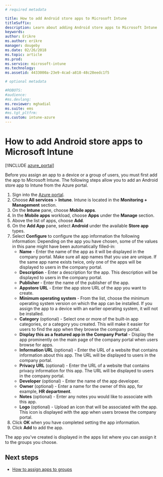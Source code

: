 ```yaml
---
# required metadata

title: How to add Android store apps to Microsoft Intune
titleSuffix: 
description: Learn about adding Android store apps to Microsoft Intune.
keywords:
author: Erikre
ms.author: erikre
manager: dougeby
ms.date: 02/26/2018
ms.topic: article
ms.prod:
ms.service: microsoft-intune
ms.technology:
ms.assetid: 4433000a-23e9-4cad-a818-48c28eedc1f5

# optional metadata

#ROBOTS:
#audience:
#ms.devlang:
ms.reviewer: mghadial
ms.suite: ems
#ms.tgt_pltfrm:
ms.custom: intune-azure
---
```


# How to add Android store apps to Microsoft Intune

[!INCLUDE [azure_portal](./includes/azure_portal.md)]

Before you assign an app to a device or a group of users, you must first add the app to Microsoft Intune. The following steps allow you to add an Android store app to Intune from the Azure portal.

1. Sign into the [Azure portal](https://portal.azure.com).
2. Choose **All services** > **Intune**. Intune is located in the **Monitoring + Management** section.
3. On the **Intune** pane, choose **Mobile apps**.
4. In the **Mobile apps** workload, choose **Apps** under the **Manage** section.
5. Above the list of apps, choose **Add**.
6. On the **Add App** pane, select **Android** under the available **Store app** types.
7. Select **Configure** to configure the app information the following information:  Depending on the app you have chosen, some of the values in this pane might have been automatically filled-in:
	- **Name** - Enter the name of the app as it will be displayed in the company portal. Make sure all app names that you use are unique. If the same app name exists twice, only one of the apps will be displayed to users in the company portal.
	- **Description** - Enter a description for the app. This description will be displayed to users in the company portal.
	- **Publisher** - Enter the name of the publisher of the app.
	- **Appstore URL** - Enter the app store URL of the app you want to create.
	- **Minimum operating system** - From the list, choose the minimum operating system version on which the app can be installed. If you assign the app to a device with an earlier operating system, it will not be installed.
	- **Category** (optional) - Select one or more of the built-in app categories, or a category you created. This will make it easier for users to find the app when they browse the company portal.
	- **Display this as a featured app in the Company Portal** - Display the app prominently on the main page of the company portal when users browse for apps.
	- **Information URL** (optional) - Enter the URL of a website that contains information about this app. The URL will be displayed to users in the company portal.
	- **Privacy URL** (optional) - Enter the URL of a website that contains privacy information for this app. The URL will be displayed to users in the company portal.
	- **Developer** (optional) - Enter the name of the app developer.
	- **Owner** (optional) - Enter a name for the owner of this app, for example, **HR department**.
	- **Notes** (optional) - Enter any notes you would like to associate with this app.
	- **Logo** (optional) - Upload an icon that will be associated with the app. This icon is displayed with the app when users browse the company portal.
8. Click **OK** when you have completed setting the app information.
9. Click **Add** to add the app.

The app you've created is displayed in the apps list where you can assign it to the groups you choose. 

## Next steps

- [How to assign apps to groups](apps-deploy.md)